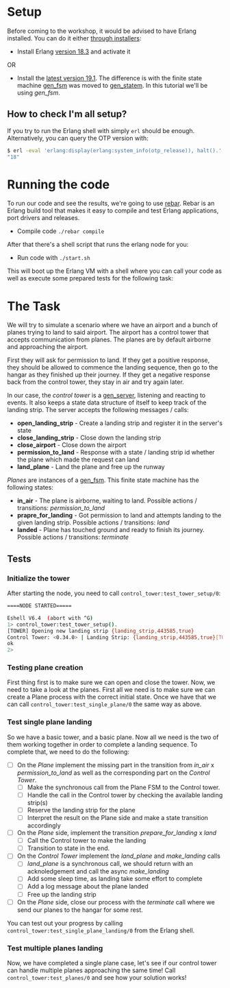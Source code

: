 Setup
=====

Before coming to the workshop, it would be advised to have Erlang installed. You can do it either [through installers](http://www.erlang.org/downloads):

* Install Erlang [version 18.3](http://www.erlang.org/download/otp_src_18.3.tar.gz) and activate it

OR

* Install the [latest version 19.1](http://www.erlang.org/downloads/19.1). The difference is with the finite state machine [gen_fsm](http://erlang.org/doc/man/gen_fsm.html) was moved to [gen_statem](http://erlang.org/doc/man/gen_statem.html). In this tutorial we'll be using *gen_fsm*.

## How to check I'm all setup?

If you try to run the Erlang shell with simply `erl` should be enough. Alternatively, you can query the OTP version with:

```bash
$ erl -eval 'erlang:display(erlang:system_info(otp_release)), halt().'  -noshell
"18"
```

Running the code
=================

To run our code and see the results, we're going to use [rebar](https://github.com/rebar/rebar). Rebar is an Erlang build tool that makes it easy to compile and test Erlang applications, port drivers and releases.

* Compile code `./rebar compile`

After that there's a shell script that runs the erlang node for you:

* Run code with `./start.sh`

This will boot up the Erlang VM with a shell where you can call your code as well as execute some prepared tests for the following task:

The Task
========

We will try to simulate a scenario where we have an airport and a bunch of planes trying to land to said airport. The airport has a control tower that accepts communication from planes. The planes are by default airborne and approaching the airport.

First they will ask for permission to land. If they get a positive response, they should be allowed to commence the landing sequence, then go to the hangar as they finished up their journey. If they get a negative response back from the control tower, they stay in air and try again later.

In our case, the *control tower* is a [gen_server](http://erlang.org/doc/man/gen_server.html), listening and reacting to events. It also keeps a state data structure of itself to keep track of the landing strip. The server accepts the following messages / calls:

* **open_landing_strip** - Create a landing strip and register it in the server's state
* **close_landing_strip** - Close down the landing strip
* **close_airport** - Close down the airport
* **permission_to_land** - Response with a state / landing strip id whether the plane which made the request can land
* **land_plane** - Land the plane and free up the runway

*Planes* are instances of a [gen_fsm](http://erlang.org/doc/man/gen_fsm.html). This finite state machine has the following states:

* **in_air** - The plane is airborne, waiting to land. Possible actions / transitions: *permission_to_land*
* **prapre_for_landing** - Got permission to land and attempts landing to the given landing strip. Possible actions / transitions: *land*
* **landed** - Plane has touched ground and ready to finish its journey. Possible actions / transitions: *terminate*

## Tests

### Initialize the tower

After starting the node, you need to call `control_tower:test_tower_setup/0`:

```bash
====NODE STARTED=====

Eshell V6.4  (abort with ^G)
1> control_tower:test_tower_setup().
[TOWER] Opening new landing strip {landing_strip,443585,true}
Control Tower: <0.34.0> | Landing Strip: {landing_strip,443585,true}[TOWER] Landing Strip {landing_strip,443585,true} was freed up.
ok
2>
```

### Testing plane creation

First thing first is to make sure we can open and close the tower. Now, we need to take a look at the planes. First all we need is to make sure we can create a Plane process with the correct initial state. Once we have that we can call `control_tower:test_single_plane/0` the same way as above.

### Test single plane landing

So we have a basic tower, and a basic plane. Now all we need is the two of them working together in order to complete a landing sequence. To complete that, we need to do the following:

- [ ] On the *Plane* implement the missing part in the transition from *in_air* x *permission_to_land* as well as the corresponding part on the *Control Tower*.
  - [ ] Make the synchronous call from the Plane FSM to the Control tower.
  - [ ] Handle the call in the Control tower by checking the available landing strip(s)
  - [ ] Reserve the landing strip for the plane
  - [ ] Interpret the result on the Plane side and make a state transition accordingly
- [ ] On the *Plane* side, implement the transition *prepare_for_landing* x *land*
  - [ ] Call the Control tower to make the landing
  - [ ] Transition to state in the end.
- [ ] On the *Control Tower* implement the *land_plane* and *make_landing* calls
  - [ ] *land_plane* is a synchronous call, we should return with an acknoledgement and call the async *make_landing*
  - [ ] Add some sleep time, as landing take some effort to complete
  - [ ] Add a log message about the plane landed
  - [ ] Free up the landing strip
- [ ] On the *Plane* side, close our process with the *terminate* call where we send our planes to the hangar for some rest.

You can test out your progress by calling `control_tower:test_single_plane_landing/0` from the Erlang shell.


### Test multiple planes landing

Now, we have completed a single plane case, let's see if our control tower can handle multiple planes approaching the same time! Call `control_tower:test_planes/0` and see how your solution works!
